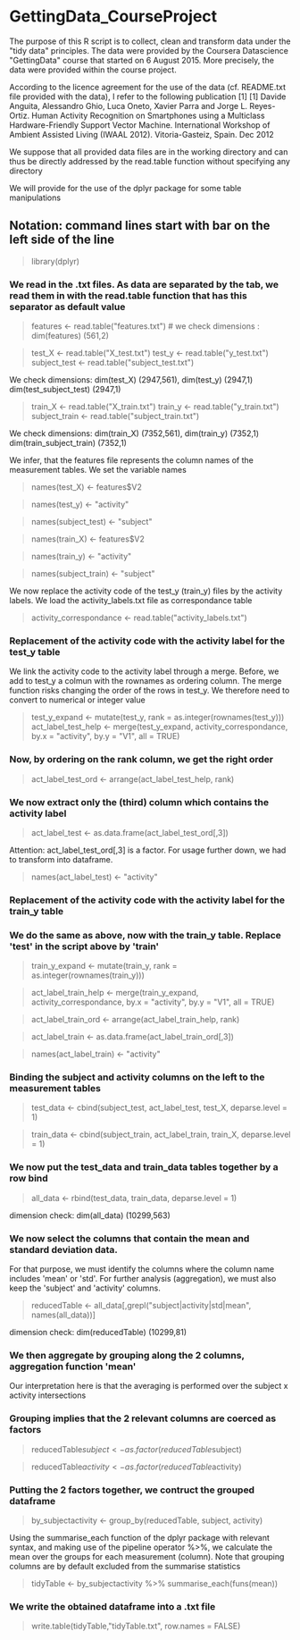 # GettingData_CourseProject

The purpose of this R script is to collect, clean and transform data under the "tidy data" principles. The data were provided by the Coursera Datascience "GettingData" course that started on 6 August 2015. More precisely, the data were provided within the course project. 

According to the licence agreement for the use of the data (cf. README.txt file provided with the data), I refer to the following publication [1] 
[1] Davide Anguita, Alessandro Ghio, Luca Oneto, Xavier Parra and Jorge L. Reyes-Ortiz. 
Human Activity Recognition on Smartphones using a Multiclass Hardware-Friendly Support Vector Machine. International Workshop of Ambient Assisted Living (IWAAL 2012). Vitoria-Gasteiz, Spain. Dec 2012

We suppose that all provided data files are in the working directory and can thus be directly addressed by the read.table function without specifying any directory

We will provide for the use of the dplyr package for some table manipulations

## Notation: command lines start with bar on the left side of the line

>library(dplyr)

### We read in the .txt files. As data are separated by the tab, we read them in with the read.table function that has this separator as default value

> features <- read.table("features.txt") # we check dimensions : dim(features) (561,2)

> test_X <- read.table("X_test.txt")
> test_y <- read.table("y_test.txt")
> subject_test <- read.table("subject_test.txt")

We check dimensions: dim(test_X) (2947,561), dim(test_y) (2947,1)
dim(test_subject_test) (2947,1)

> train_X <- read.table("X_train.txt")
> train_y <- read.table("y_train.txt")
> subject_train <- read.table("subject_train.txt")

We check dimensions: dim(train_X) (7352,561), dim(train_y) (7352,1) dim(train_subject_train) (7352,1)

We infer, that the features file represents the column names of the measurement tables. We set the variable names 

> names(test_X) <- features$V2

> names(test_y) <- "activity"

> names(subject_test) <- "subject"

> names(train_X) <- features$V2

> names(train_y) <- "activity"

> names(subject_train) <- "subject"

We now replace the activity code of the test_y (train_y) files by the activity labels. We load the activity_labels.txt file as correspondance table

> activity_correspondance <- read.table("activity_labels.txt")

### Replacement of the activity code with the activity label for the test_y table

We link the activity code to the activity label through a merge. Before, we add to test_y a colmun with the rownames as ordering column. The merge function risks changing the order of the rows in test_y. We therefore need to convert to numerical or integer value

> test_y_expand <- mutate(test_y, rank = as.integer(rownames(test_y)))
> act_label_test_help <- merge(test_y_expand, activity_correspondance, by.x = "activity", by.y = "V1", all = TRUE)

### Now, by ordering on the rank column, we get the right order
> act_label_test_ord <- arrange(act_label_test_help, rank)

### We now extract only the (third) column which contains the activity label
> act_label_test <- as.data.frame(act_label_test_ord[,3]) 

Attention: act_label_test_ord[,3] is a factor. For usage further down, we had to transform into dataframe.

> names(act_label_test) <- "activity"

### Replacement of the activity code with the activity label for the train_y table

### We do the same as above, now with the train_y table. Replace 'test' in the script above by 'train'
> train_y_expand <- mutate(train_y, rank = as.integer(rownames(train_y)))

> act_label_train_help <- merge(train_y_expand, activity_correspondance, by.x = "activity", by.y = "V1", all = TRUE)

> act_label_train_ord <- arrange(act_label_train_help, rank)

> act_label_train <- as.data.frame(act_label_train_ord[,3])

> names(act_label_train) <- "activity"

### Binding the subject and activity columns on the left to the measurement tables

> test_data <- cbind(subject_test, act_label_test, test_X, deparse.level = 1)

> train_data <- cbind(subject_train, act_label_train, train_X, deparse.level = 1)

### We now put the test_data and train_data tables together by a row bind
> all_data <- rbind(test_data, train_data, deparse.level = 1)

dimension check: dim(all_data) (10299,563)

### We now select the columns that contain the mean and standard deviation data.
For that purpose, we must identify the columns where the column name includes 'mean' or 'std'. For further analysis (aggregation), we must also keep the 'subject' and 'activity' columns.

> reducedTable <- all_data[,grepl("subject|activity|std|mean", names(all_data))]

dimension check: dim(reducedTable) (10299,81)

### We then aggregate by grouping along the 2 columns, aggregation function 'mean'
Our interpretation here is that the averaging is performed over the subject x activity intersections

### Grouping implies that the 2 relevant columns are coerced as factors
> reducedTable$subject <- as.factor(reducedTable$subject)

> reducedTable$activity <- as.factor(reducedTable$activity)

### Putting the 2 factors together, we contruct the grouped dataframe
> by_subjectactivity <- group_by(reducedTable, subject, activity)

Using the summarise_each function of the dplyr package with relevant syntax, and making use of the pipeline operator %>%, we calculate the mean over the groups for each measurement (column). Note that grouping columns are by default excluded from the summarise statistics 

> tidyTable <- by_subjectactivity %>% summarise_each(funs(mean))

### We write the obtained dataframe into a .txt file
> write.table(tidyTable,"tidyTable.txt", row.names = FALSE)
